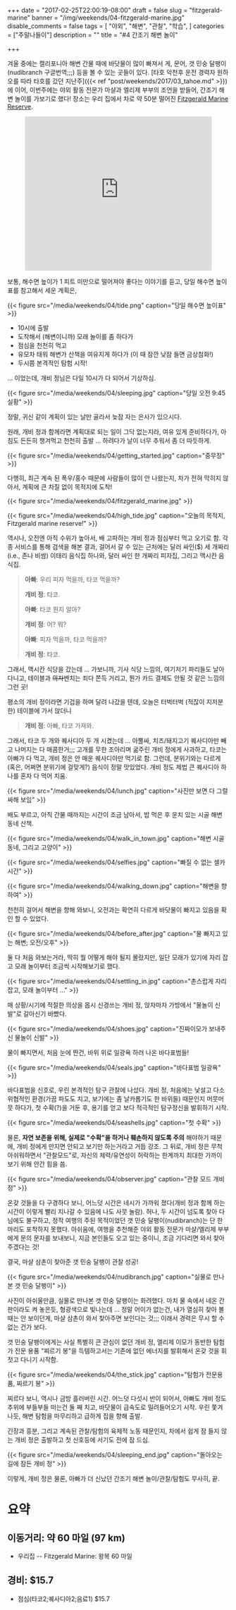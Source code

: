 +++
date = "2017-02-25T22:00:19-08:00"
draft = false
slug = "fitzgerald-marine"
banner = "/img/weekends/04-fitzgerald-marine.jpg"
disable_comments = false
tags = [
    "야외",
    "해변",
    "관찰",
    "학습",
]
categories = ["주말나들이"]
description = ""
title = "#4 간조기 해변 놀이"

+++

겨울 중에는 캘리포니아 해변 간물 때에 바닷물이 많이 빠져서 게, 문어,
갯 민숭 달팽이(nudibranch 구글번역;;;) 등을 볼 수 있는 곳들이 있다.
[타호 악천후 운전 경력자 원하오를 따라 타호를 갔던 지난주]({{< ref
"post/weekends/2017/03_tahoe.md" >}})에 이어, 이번주에는 야외 활동 전문가
마샬과 엘리제 부부의 조언을 받들어, 간조기 해변 놀이를 가보기로 했다!
장소는 우리 집에서 차로 약 50분 떨어진 [Fitzgerald Marine
Reserve](http://www.fitzgeraldreserve.org).

<figure>
<iframe
src="https://www.google.com/maps/embed?pb=!1m18!1m12!1m3!1d3164.395207807116!2d-122.51680608431771!3d37.52218013442412!2m3!1f0!2f0!3f0!3m2!1i1024!2i768!4f13.1!3m3!1m2!1s0x808f71ed12147d11%3A0x5341f4fb95812297!2sFitzgerald+Marine+Reserve!5e0!3m2!1sen!2sus!4v1487985888182"
width="100%" height="350" frameborder="0" style="border:0"
allowfullscreen></iframe>
</figure>

보통, 해수면 높이가 1 피트 미만으로 떨어져야 좋다는 이야기를 듣고, 당일 해수면
높이표를 참고해서 세운 계획은,

{{< figure
  src="/media/weekends/04/tide.png"
  caption="당일 해수면 높이표" >}}

- 10시에 출발
- 도착해서 (해변이니까) 모래 놀이를 좀 하다가
- 점심을 천천히 먹고
- 유모차 태워 해변가 산책을 여유지게 하다가 (이 때 잠깐 낮잠 들면 금상첨화!)
- 두시쯤 본격적인 탐험 시작!

… 이었는데, 개비 정님은 다일 10시가 다 되어서 기상하심.

{{< figure
  src="/media/weekends/04/sleeping.jpg"
  caption="당일 오전 9:45 실황" >}}

정말, 귀신 같이 계획이 있는 날만 골라서 늦잠 자는 은사가 있으시다.

원래, 개비 정과 함께라면 계획대로 되는 일이 그닥 없는지라, 여유 있게
준비하다가, 아침도 든든히 챙겨먹고 천천히 출발 … 하려다가 날이 너무 추워서
좀 더 따듯하게.

{{< figure
  src="/media/weekends/04/getting_started.jpg"
  caption="중무장" >}}

다행히, 최근 계속 된 폭우/홍수 때문에 사람들이 많이 안 나왔는지, 차가 전혀
막히지 않아서, 계획에 큰 차질 없이 목적지에 도착!

{{< figure
  src="/media/weekends/04/fitzgerald_marine.jpg" >}}

{{< figure
  src="/media/weekends/04/high_tide.jpg"
  caption="오늘의 목적지, Fitzgerald marine reserve!" >}}

역시나, 오전엔 아직 수위가 높아서, 배 고파하는 개비 정과 점심부터 먹고 오기로
함. 각종 서비스를 통해 검색을 해본 결과, 걸어서 갈 수 있는 근처에는 달러
싸인($) 세 개짜리(i.e., 존나 비쌈) 이태리 음식집 하나와, 달러 싸인 한 개짜리
피자집, 그리고 맥시칸 음식집.

> **아빠**: 우리 피자 먹을까, 타코 먹을까?
>
> **개비 정**: 타코.
>
> **아빠**: 타코 뭔지 알아?
>
> **개비 정**: 어? 뭐?
>
> **아빠**: 피자 먹을까, 타코 먹을까?
>
> **개비 정**: 타코.

그래서, 맥시칸 식당을 갔는데 … 가보니까, 기사 식당 느낌의, 여기저기 파리들도
날아 다니고, 테이블과 ~~의자~~벤치는 죄다 쫀득 거리고, 뭔가 카드 결제도 안될 것
같은 느낌의 그런 곳!

평소의 개비 정이라면 기겁을 하며 달려 나갔을 텐데, 오늘은 터벅터벅 (적잖이
지저분한) 테이블에 가서 앉더니

> **개비 정**: 아빠, 타코 가져와.

그래서, 타코 두 개와 퀘사디아 두 개 시켰는데 … 아뿔싸, 치즈/돼지고기 퀘사디아만
빼고 나머지는 다 매콤한거;;;
고개를 무한 조아리며 굶주린 개비 정에게 사과하고, 타코는 아빠가 다 먹고, 개비
정은 안 매운 퀘사디아만 먹기로 함.
그런데, 분위기와는 다르게 (혹은, 어쩌면 분위기에 걸맞게?) 음식이 정말 맛있었다.
개비 정도 제법 큰 퀘사디아 하나를 혼자 다 먹어 치움.

{{< figure
  src="/media/weekends/04/lunch.jpg"
  caption="사진만 보면 다 그럴싸해 보임" >}}

배도 부르고, 아직 간물 때까지는 시간이 조금 남아서, 밥 먹은 후 운치 있는 시골
해변 동네 산책.

{{< figure
  src="/media/weekends/04/walk_in_town.jpg"
  caption="해변 시골 동네, 그리고 고양이" >}}


{{< figure
  src="/media/weekends/04/selfies.jpg"
  caption="빠질 수 없는 셀카 시간" >}}

{{< figure
  src="/media/weekends/04/walking_down.jpg"
  caption="해변을 향하여" >}}

천천히 걸어서 해변을 향해 와보니, 오전과는 확연히 다르게 바닷물이 빠지고 있음을
확인 할 수 있었다.

{{< figure
  src="/media/weekends/04/before_after.jpg"
  caption="물 빠지고 있는 해변; 오전/오후" >}}

둘 다 처음 와보는거라, 딱히 뭘 어떻게 해야 될지 몰랐지만, 일단 모래가 있기에
자리 잡고 모래 놀이부터 조금씩 시작해보기로 했다.

{{< figure
  src="/media/weekends/04/settling_in.jpg"
  caption="촌스럽게 자리 잡고, 모래 놀이부터 …" >}}

매 상황/시기에 적절한 의상을 몹시 신경쓰는 개비 정, 앉자마자 가방에서 "물놀이
신발"로 갈아신기 바빴다.

{{< figure
  src="/media/weekends/04/shoes.jpg"
  caption="진짜이모가 보내주신 물놀이 신발" >}}

물이 빠지면서, 처음 눈에 띈건, 바위 위로 일광욕 하러 나온 바다표범들!

{{< figure
  src="/media/weekends/04/seals.jpg"
  caption="바다표범 일광욕" >}}

바다표범을 신호로, 우린 본격적인 탐구 관찰에 나섰다. 개비 정, 처음에는
낯설고 다소 위협적인 환경(가끔 파도도 치고, 보기에는 좀 날카롭기도 한 바위들)
때문인지 머뭇머뭇 하다가, 첫 수확(?)을 거둔 후, 용기를 얻고 보다 적극적인
탐구정신을 발휘하기 시작.

{{< figure
  src="/media/weekends/04/seashells.jpg"
  caption="첫 수확" >}}

물론, **자연 보존을 위해, 실제로 "수확"을 하거나 훼손하지 않도록 주의** 해야하기
때문에, 개비 정에게 만지면 안되고 보기만 하는거라고 거듭 강조.
그 뒤로, 개비 정은 무척 아쉬워하면서 "관찰모드"로, 자신의 체력/유연성이
허락하는 한계까지 최대한 가까이 보기 위해 안간 힘을 씀.

{{< figure
  src="/media/weekends/04/observer.jpg"
  caption="관찰 모드 개비 정" >}}

온갖 것들을 다 구경하다 보니, 어느덧 시간은 네시가 가까워 졌다(개비 정과 함께
하는 시간이 이렇게 빨리 지나갈 수 있음에 나도 사뭇 놀람). 허나, 두 시간이
넘도록 찾아 다님에도 불구하고, 정작 여행의 주된 목적이었던 갯 민숭
달팽이(nudibranch)는 단 한 마리도 포착하지 못했다. 아쉬움에, 여행을 추천해준
야외 활동 전문가 마샬/엘리제 부부에게 문의 문자를 보내보니, 지금 본인들도 오고
있는 중이니, 조금 기다리면 와서 찾아주겠다는 것!

결국, 마샬 삼촌이 찾아준 갯 민숭 달팽이 관찰 성공!

{{< figure
  src="/media/weekends/04/nudibranch.jpg"
  caption="실물로 만나본 갯 민숭 달팽이" >}}

사진이 아쉬울만큼, 실물로 만나본 갯 민숭 달팽이는 화려했다.
마치 물 속에서 네온 간판이라도 켜 놓은듯, 형광색으로 빛나는데 … 정말 어이가
없는건, 내가 열심히 찾아 볼 때는 안 보이던게, 마샬 삼촌이 와서 찾아주면
보인다는 것;;; 이래서 경력은 무시 할 수 없는 건가 보다.

갯 민숭 달팽이에게는 사실 특별히 큰 관심이 없던  개비 정, 엘리제 이모가
동반한 탐험가 전문 용품 "찌르기 봉"을 득템하고서는 기존에 없던 에너지를
발휘해서 온갖 것을 휘젓고 다니기 시작함.

{{< figure
  src="/media/weekends/04/the_stick.jpg"
  caption="탐험가 전문용품, 찌르기 봉" >}}

찌르다 보니, 역시나 금방 흘러버린 시간. 어느덧 다섯시 반이 되어서, 아빠도 개비
정도 추위에 부들부들 떠는건 둘 째 치고, 바닷물이 급속도로 밀려들어오기 시작.
우린 쫓겨 나듯, 해변 탐험을 마무리하고 급하게 집을 향해 출발.

긴장과 흥분, 그리고 계속된 관찰/탐험의 육체적 노동 때문인지, 차에서 쉽게
잠 들지 않는 개비 정은 출발하고 첫 신호등에 서기도 전에 잠 드심.

{{< figure
  src="/media/weekends/04/sleeping_end.jpg"
  caption="돌아오는 길에 잠든 개비 정" >}}

이렇게, 개비 정은 물론, 아빠가 더 신났던 간조기 해변 놀이/관찰/탐험도 무사히,
끝.

# 요약

## 이동거리: 약 60 마일 (97 km)

- 우리집 -- Fitzgerald Marine: 왕복 60 마일

## 경비: $15.7

- 점심(타코2;퀘사디아2;음료1) $15.7

